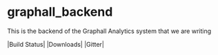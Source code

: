 # graphall_backend
This is the backend of the Graphall Analytics system that we are writing

|Build Status| |Downloads| |Gitter|
